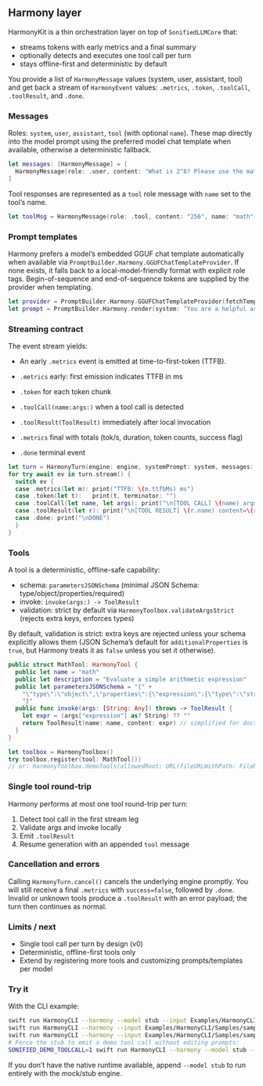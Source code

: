 ## Harmony layer

HarmonyKit is a thin orchestration layer on top of `SonifiedLLMCore` that:

- streams tokens with early metrics and a final summary
- optionally detects and executes one tool call per turn
- stays offline-first and deterministic by default

You provide a list of `HarmonyMessage` values (system, user, assistant, tool) and get back a stream of `HarmonyEvent` values: `.metrics`, `.token`, `.toolCall`, `.toolResult`, and `.done`.

### Messages

Roles: `system`, `user`, `assistant`, `tool` (with optional `name`). These map directly into the model prompt using the preferred model chat template when available, otherwise a deterministic fallback.

```swift
let messages: [HarmonyMessage] = [
  HarmonyMessage(role: .user, content: "What is 2^8? Please use the math tool."),
]
```

Tool responses are represented as a `tool` role message with `name` set to the tool’s name.

```swift
let toolMsg = HarmonyMessage(role: .tool, content: "256", name: "math")
```

### Prompt templates

Harmony prefers a model’s embedded GGUF chat template automatically when available via `PromptBuilder.Harmony.GGUFChatTemplateProvider`. If none exists, it falls back to a local-model-friendly format with explicit role tags. Begin-of-sequence and end-of-sequence tokens are supplied by the provider when templating.

```swift
let provider = PromptBuilder.Harmony.GGUFChatTemplateProvider(fetchTemplate: { engineChatTemplate(engine) })
let prompt = PromptBuilder.Harmony.render(system: "You are a helpful assistant.", messages: messages, provider: provider)
```

### Streaming contract

The event stream yields:

- An early `.metrics` event is emitted at time-to-first-token (TTFB).

- `.metrics` early: first emission indicates TTFB in ms
- `.token` for each token chunk
- `.toolCall(name:args:)` when a tool call is detected
- `.toolResult(ToolResult)` immediately after local invocation
- `.metrics` final with totals (tok/s, duration, token counts, success flag)
- `.done` terminal event

```swift
let turn = HarmonyTurn(engine: engine, systemPrompt: system, messages: messages, options: .init(maxTokens: 128), toolbox: toolbox, chatTemplateProvider: provider)
for try await ev in turn.stream() {
  switch ev {
  case .metrics(let m): print("TTFB: \(m.ttfbMs) ms")
  case .token(let t):   print(t, terminator: "")
  case .toolCall(let name, let args): print("\n[TOOL CALL] \(name) args=\(args)")
  case .toolResult(let r): print("\n[TOOL RESULT] \(r.name) content=\(r.content) meta=\(r.metadata ?? [:])")
  case .done: print("\nDONE")
  }
}
```

### Tools

A tool is a deterministic, offline-safe capability:

- schema: `parametersJSONSchema` (minimal JSON Schema: type/object/properties/required)
- invoke: `invoke(args:) -> ToolResult`
- validation: strict by default via `HarmonyToolbox.validateArgsStrict` (rejects extra keys, enforces types)

By default, validation is strict: extra keys are rejected unless your schema explicitly allows them (JSON Schema’s default for `additionalProperties` is `true`, but Harmony treats it as `false` unless you set it otherwise).

```swift
public struct MathTool: HarmonyTool {
  public let name = "math"
  public let description = "Evaluate a simple arithmetic expression"
  public let parametersJSONSchema = "{" +
    "\"type\":\"object\",\"properties\":{\"expression\":{\"type\":\"string\"}},\"required\":[\"expression\"],\"additionalProperties\":false" +
    "}"
  public func invoke(args: [String: Any]) throws -> ToolResult {
    let expr = (args["expression"] as? String) ?? ""
    return ToolResult(name: name, content: expr) // simplified for docs
  }
}

let toolbox = HarmonyToolbox()
try toolbox.register(tool: MathTool())
// or: HarmonyToolbox.demoTools(allowedRoot: URL(fileURLWithPath: FileManager.default.currentDirectoryPath))
```

### Single tool round-trip

Harmony performs at most one tool round-trip per turn:

1) Detect tool call in the first stream leg
2) Validate args and invoke locally
3) Emit `.toolResult`
4) Resume generation with an appended `tool` message

### Cancellation and errors

Calling `HarmonyTurn.cancel()` cancels the underlying engine promptly. You will still receive a final `.metrics` with `success=false`, followed by `.done`. Invalid or unknown tools produce a `.toolResult` with an error payload; the turn then continues as normal.

### Limits / next

- Single tool call per turn by design (v0)
- Deterministic, offline-first tools only
- Extend by registering more tools and customizing prompts/templates per model

### Try it

With the CLI example:

```bash
swift run HarmonyCLI --harmony --model stub --input Examples/HarmonyCLI/Samples/sample.json
swift run HarmonyCLI --harmony --input Examples/HarmonyCLI/Samples/sample.json
swift run HarmonyCLI --harmony --input Examples/HarmonyCLI/Samples/sample.md
# Force the stub to emit a demo tool call without editing prompts:
SONIFIED_DEMO_TOOLCALL=1 swift run HarmonyCLI --harmony --model stub --input Examples/HarmonyCLI/Samples/sample.json
```


If you don’t have the native runtime available, append `--model stub` to run entirely with the mock/stub engine.


